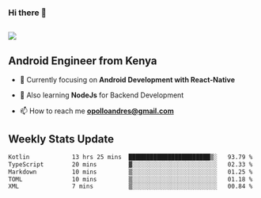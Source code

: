 ### Hi there 👋
<h2 align="left"><img src="https://readme-typing-svg.herokuapp.com?color=000000&lines=I'm+Andrew+Opollo😊;Welcome+to+my+Github😜"> </h2>

## Android Engineer from Kenya


- 🌱 Currently focusing on **Android Development with React-Native**

- 🔭 Also learning **NodeJs** for Backend Development

- 📫 How to reach me **opolloandres@gmail.com**


## Weekly Stats Update
<!--START_SECTION:waka-->

```txt
Kotlin            13 hrs 25 mins  ███████████████████████▒░   93.79 %
TypeScript        20 mins         ▓░░░░░░░░░░░░░░░░░░░░░░░░   02.33 %
Markdown          10 mins         ▒░░░░░░░░░░░░░░░░░░░░░░░░   01.25 %
TOML              10 mins         ▒░░░░░░░░░░░░░░░░░░░░░░░░   01.18 %
XML               7 mins          ▒░░░░░░░░░░░░░░░░░░░░░░░░   00.84 %
```

<!--END_SECTION:waka-->



